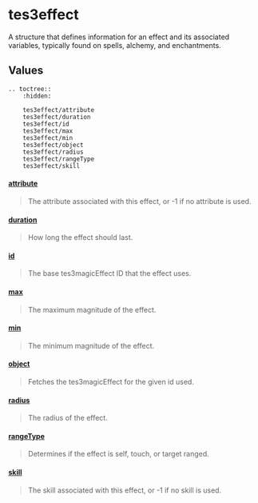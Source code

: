 # tes3effect

A structure that defines information for an effect and its associated variables, typically found on spells, alchemy, and enchantments.

## Values

```eval_rst
.. toctree::
    :hidden:

    tes3effect/attribute
    tes3effect/duration
    tes3effect/id
    tes3effect/max
    tes3effect/min
    tes3effect/object
    tes3effect/radius
    tes3effect/rangeType
    tes3effect/skill
```

#### [attribute](tes3effect/attribute.md)

> The attribute associated with this effect, or -1 if no attribute is used.

#### [duration](tes3effect/duration.md)

> How long the effect should last.

#### [id](tes3effect/id.md)

> The base tes3magicEffect ID that the effect uses.

#### [max](tes3effect/max.md)

> The maximum magnitude of the effect.

#### [min](tes3effect/min.md)

> The minimum magnitude of the effect.

#### [object](tes3effect/object.md)

> Fetches the tes3magicEffect for the given id used.

#### [radius](tes3effect/radius.md)

> The radius of the effect.

#### [rangeType](tes3effect/rangeType.md)

> Determines if the effect is self, touch, or target ranged.

#### [skill](tes3effect/skill.md)

> The skill associated with this effect, or -1 if no skill is used.
